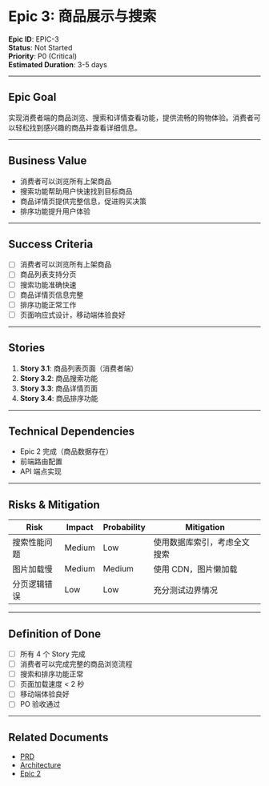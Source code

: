 # Epic 3: 商品展示与搜索

**Epic ID**: EPIC-3  
**Status**: Not Started  
**Priority**: P0 (Critical)  
**Estimated Duration**: 3-5 days

---

## Epic Goal

实现消费者端的商品浏览、搜索和详情查看功能，提供流畅的购物体验。消费者可以轻松找到感兴趣的商品并查看详细信息。

---

## Business Value

- 消费者可以浏览所有上架商品
- 搜索功能帮助用户快速找到目标商品
- 商品详情页提供完整信息，促进购买决策
- 排序功能提升用户体验

---

## Success Criteria

- [ ] 消费者可以浏览所有上架商品
- [ ] 商品列表支持分页
- [ ] 搜索功能准确快速
- [ ] 商品详情页信息完整
- [ ] 排序功能正常工作
- [ ] 页面响应式设计，移动端体验良好

---

## Stories

1. **Story 3.1**: 商品列表页面（消费者端）
2. **Story 3.2**: 商品搜索功能
3. **Story 3.3**: 商品详情页面
4. **Story 3.4**: 商品排序功能

---

## Technical Dependencies

- Epic 2 完成（商品数据存在）
- 前端路由配置
- API 端点实现

---

## Risks & Mitigation

| Risk | Impact | Probability | Mitigation |
|------|--------|-------------|------------|
| 搜索性能问题 | Medium | Low | 使用数据库索引，考虑全文搜索 |
| 图片加载慢 | Medium | Medium | 使用 CDN，图片懒加载 |
| 分页逻辑错误 | Low | Low | 充分测试边界情况 |

---

## Definition of Done

- [ ] 所有 4 个 Story 完成
- [ ] 消费者可以完成完整的商品浏览流程
- [ ] 搜索和排序功能正常
- [ ] 页面加载速度 < 2 秒
- [ ] 移动端体验良好
- [ ] PO 验收通过

---

## Related Documents

- [PRD](../simpleshop-prd.md)
- [Architecture](../simpleshop-architecture.md)
- [Epic 2](./epic-2-product-management.md)

